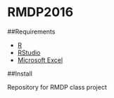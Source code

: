 # RMDP2016

##Requirements

- [R](https://cran.r-project.org/src/base/R-3/)
- [RStudio](https://www.rstudio.com/)
- [Microsoft Excel](http://www.microsoftstore.com/store/msusa/en_US/cat/All-Office/categoryID.69403900)

##Install

Repository for RMDP class project
